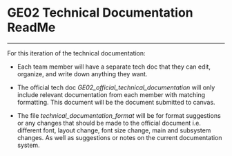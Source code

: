 
# GE02 Technical Documentation ReadMe

***
     
For this iteration of the technical documentation:

* Each team member will have a separate tech doc that they can edit, organize, and write down
anything they want.

* The official tech doc *GE02_official_technical_documentation* will only include relevant 
documentation from each member with matching formatting. This document will be the document
submitted to canvas.

* The file *technical_documentation_format* will be for format suggestions or any changes that
should be made to the official document i.e. different font, layout change, font size change,
main and subsystem changes. As well as suggestions or notes on the current documentation 
system.
